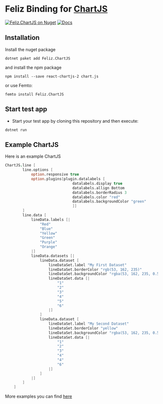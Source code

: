 # Feliz Binding for [ChartJS](https://github.com/reactchartjs/react-chartjs-2)

[![Feliz.ChartJS on Nuget](https://buildstats.info/nuget/Feliz.ChartJS)](https://www.nuget.org/packages/Feliz.ChartJS/)
[![Docs](https://github.com/tforkmann/Feliz.ChartJS/actions/workflows/Docs.yml/badge.svg)](https://github.com/tforkmann/Feliz.ChartJS/actions/workflows/Docs.yml)

## Installation
Install the nuget package
```
dotnet paket add Feliz.ChartJS
```

and install the npm package

```
npm install --save react-chartjs-2 chart.js
```

or use Femto:
```
femto install Feliz.ChartJS
```

## Start test app

- Start your test app by cloning this repository and then execute:
```
dotnet run
```

## Example ChartJS
Here is an example ChartJS
```fs
ChartJS.line [
        line.options [
            option.responsive true
            option.plugins[plugin.datalabels [
                               datalabels.display true
                               datalabels.allign Bottom
                               datalabels.borderRadius 3
                               datalabels.color "red"
                               datalabels.backgroundColor "green"
                               ]]
        ]
        line.data [
            lineData.labels [|
                "Red"
                "Blue"
                "Yellow"
                "Green"
                "Purple"
                "Orange"
            |]
            lineData.datasets [|
                lineData.dataset [
                    lineDataSet.label "My First Dataset"
                    lineDataSet.borderColor "rgb(53, 162, 235)"
                    lineDataSet.backgroundColor "rgba(53, 162, 235, 0.5)"
                    lineDataSet.data [|
                        "1"
                        "2"
                        "3"
                        "4"
                        "5"
                        "6"
                    |]
                ]
                lineData.dataset [
                    lineDataSet.label "My Second Dataset"
                    lineDataSet.borderColor "yellow"
                    lineDataSet.backgroundColor "rgba(53, 162, 235, 0.5)"
                    lineDataSet.data [|
                        "1"
                        "2"
                        "3"
                        "4"
                        "4"
                        "6"
                    |]
                ]
            |]
        ]
    ]
```

More examples you can find [here](https://tforkmann.github.io/Feliz.ChartJS/)